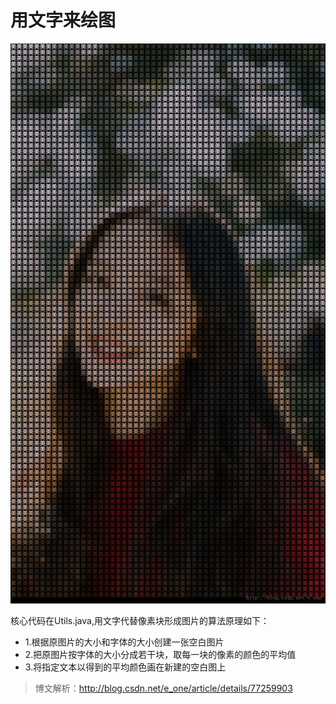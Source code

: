 # 用文字来绘图

![截图](/screenshot/main.png)

核心代码在Utils.java,用文字代替像素块形成图片的算法原理如下： 
* 1.根据原图片的大小和字体的大小创建一张空白图片 
* 2.把原图片按字体的大小分成若干块，取每一块的像素的颜色的平均值 
* 3.将指定文本以得到的平均颜色画在新建的空白图上


>博文解析：http://blog.csdn.net/e_one/article/details/77259903

